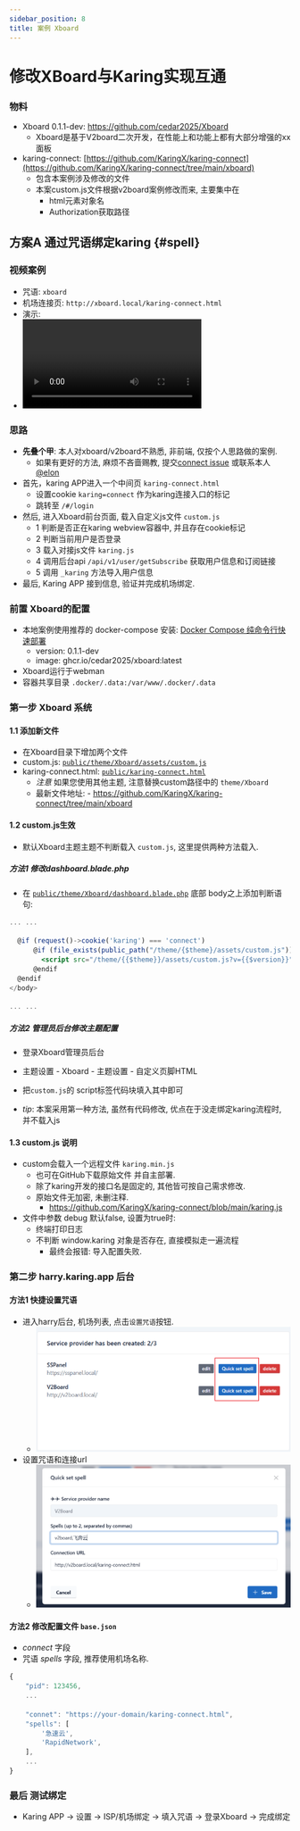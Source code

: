 ```yaml
---
sidebar_position: 8
title: 案例 Xboard
---
```


# 修改XBoard与Karing实现互通

### 物料
- Xboard 0.1.1-dev: https://github.com/cedar2025/Xboard
  - Xboard是基于V2board二次开发，在性能上和功能上都有大部分增强的xx面板
- karing-connect: [https://github.com/KaringX/karing-connect](https://github.com/KaringX/karing-connect/tree/main/xboard)
  - 包含本案例涉及修改的文件
  - 本案custom.js文件根据v2board案例修改而来, 主要集中在
    - html元素对象名
    - Authorization获取路径

## 方案A 通过咒语绑定karing {#spell}
### 视频案例
- 咒语: `xboard`
- 机场连接页: `http://xboard.local/karing-connect.html`
- 演示:
-
  <video controls width="320">
    <source src="/videos/xboard-1.mp4" type="video/mp4" />
    您的浏览器不支持 HTML5 视频。
  </video>


### 思路
- **先叠个甲**: 本人对xboard/v2board不熟悉, 非前端, 仅按个人思路做的案例.
  - 如果有更好的方法, 麻烦不吝啬赐教, 提交[connect issue](https://github.com/KaringX/karing-connect/issues) 或联系本人[@elon](https://t.me/ElonWang)
- 首先，karing APP进入一个中间页 `karing-connect.html`
  - 设置cookie `karing=connect` 作为karing连接入口的标记
  - 跳转至 `/#/login`
- 然后, 进入Xboard前台页面, 载入自定义js文件 `custom.js`
  - 1 判断是否正在karing webview容器中, 并且存在cookie标记
  - 2 判断当前用户是否登录
  - 3 载入对接js文件 `karing.js`
  - 4 调用后台api `/api/v1/user/getSubscribe` 获取用户信息和订阅链接
  - 5 调用 `_karing` 方法导入用户信息
- 最后, Karing APP 接到信息, 验证并完成机场绑定.


### 前置 Xboard的配置
- 本地案例使用推荐的 docker-compose 安装: [Docker Compose 纯命令行快速部署]( https://github.com/cedar2025/Xboard/blob/dev/docs/docker-compose%E5%AE%89%E8%A3%85%E6%8C%87%E5%8D%97.md)
  - version: 0.1.1-dev
  - image: ghcr.io/cedar2025/xboard:latest
- Xboard运行于webman
- 容器共享目录 `.docker/.data:/var/www/.docker/.data`

### 第一步 Xboard 系统
#### 1.1 添加新文件
- 在Xboard目录下增加两个文件
- custom.js: [`public/theme/Xboard/assets/custom.js`](https://github.com/KaringX/karing-connect/blob/main/xboard/custom.js)
- karing-connect.html:  [`public/karing-connect.html`](https://github.com/KaringX/karing-connect/blob/main/xboard/karing-connect.html)
	- *注意* 如果您使用其他主题, 注意替换custom路径中的 `theme/Xboard`
  - 最新文件地址:
    	- https://github.com/KaringX/karing-connect/tree/main/xboard

#### 1.2 custom.js生效
- 默认Xboard主题主题不判断载入 `custom.js`, 这里提供两种方法载入.
##### 方法1 修改dashboard.blade.php
- 在 [`public/theme/Xboard/dashboard.blade.php`](https://github.com/KaringX/karing-connect/blob/main/xboard/dashboard.blade.php) 底部 body之上添加判断语句:

```jsx title="/www/public/theme/Xboard/dashboard.blade.php"
... ...

  @if (request()->cookie('karing') === 'connect')
      @if (file_exists(public_path("/theme/{$theme}/assets/custom.js")))
        <script src="/theme/{{$theme}}/assets/custom.js?v={{$version}}"></script>
      @endif
  @endif
</body>

... ...

```

##### 方法2 管理员后台修改主题配置
- 登录Xboard管理员后台
- 主题设置 - Xboard - 主题设置 - 自定义页脚HTML
- 把`custom.js`的 script标签代码块填入其中即可

- *tip*: 本案采用第一种方法, 虽然有代码修改, 优点在于没走绑定karing流程时, 并不载入js

#### 1.3 custom.js 说明
- custom会载入一个远程文件 `karing.min.js`
  - 也可在GitHub下载原始文件 并自主部署.
  - 除了karing开发的接口名是固定的, 其他皆可按自己需求修改.
  - 原始文件无加密, 未删注释.
    - https://github.com/KaringX/karing-connect/blob/main/karing.js
- 文件中参数 debug 默认false, 设置为true时:
  - 终端打印日志
  - 不判断 window.karing 对象是否存在, 直接模拟走一遍流程
    - 最终会报错: 导入配置失败.


### 第二步 harry.karing.app 后台
#### 方法1 快捷设置咒语
- 进入harry后台, 机场列表, 点击`设置咒语`按钮.
  - ![button](./img/set-spell-1.png)
- 设置咒语和连接url
  - ![setting](./img/set-spell-2.png)


#### 方法2 修改配置文件 `base.json`
- *connect* 字段
- 咒语 *spells* 字段, 推荐使用机场名称.
```js
{
    "pid": 123456,
	...

	"connet": "https://your-domain/karing-connect.html",
    "spells": [
        '急速云',
        'RapidNetwork',
    ],
    ...
}
```

### 最后 测试绑定
- Karing APP -> 设置 -> ISP/机场绑定 -> 填入咒语 -> 登录Xboard -> 完成绑定

